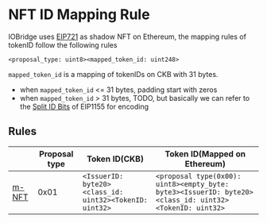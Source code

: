 # NFT ID Mapping Rule

IOBridge uses [EIP721][eip721] as shadow NFT on Ethereum, the mapping rules of tokenID follow the following
rules

```
<proposal_type: uint8><mapped_token_id: uint248>
```

`mapped_token_id` is a mapping of tokenIDs on CKB with 31 bytes.

- when `mapped_token_id` <= 31 bytes, padding start with zeros
- when `mapped_token_id` > 31 bytes, TODO, but basically we can refer to the [Split ID Bits][split-id-bits] of EIP1155
  for encoding

## Rules

|                | Proposal type | Token ID(CKB)                                           | Token ID(Mapped on Ethereum)                                                                           |
| -------------- | ------------- | ------------------------------------------------------- | ------------------------------------------------------------------------------------------------------ |
| [m-NFT][m-nft] | 0x01          | `<IssuerID: byte20><class_id: uint32><TokenID: uint32>` | `<proposal type(0x00): uint8><empty_byte: byte3><IssuerID: byte20><class_id: uint32><TokenID: uint32>` |

[m-nft]: https://talk.nervos.org/t/rfc-multi-purpose-nft-draft-spec/5434
[eip721]: https://eips.ethereum.org/EIPS/eip-721
[split-id-bits]: https://eips.ethereum.org/EIPS/eip-1155#split-id-bits
